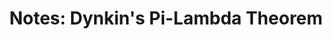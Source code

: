 ---
tags: [math]
title: "Notes: Dynkin's Pi-Lambda Theorem"

published: true
datePublished: 2016-11-15

url: /notes/dynkin-pi-lambda_nov16.pdf
priority: low
summary:  TODO
---